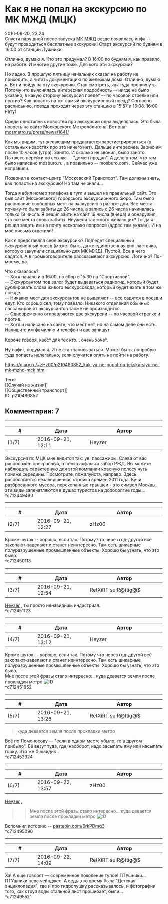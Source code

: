 Как я не попал на экскурсию по МК МЖД (МЦК)
===========================================

  
2016-09-20, 23:24  
 Спустя пару дней после запуска  [МК МЖД](Об%20МЦК%20этап%201)  везде появилась инфа -- будут проводиться бесплатные экскурсии! Старт экскурсий по будням в 16:00 от станции Лужники!   
   
 Отлично, думаю я. Кто это придумал? В 16:00 по будням я, как правило, на работе. И многие другие тоже. Для  *кого*  эти экскурсии?   
   
 Но ладно. В прошлую пятницу начальник сказал на работу не приходить, а читать документацию по железкам дома. Отлично, думаю я. Вот и пойду на эту экскурсию. Стал смотреть, как туда проникнуть. Потому что выяснилась интересная подробность -- нигде не было указано, в какую сторону экскурсия поедет -- по часовой стрелке или против? Как попасть на тот самый экскурсионный поезд? Согласно расписанию, поезда проходят через эту станцию в 15:57 и 16:08. 16:00 нету!   
   
 Среди однотипных новостей про экскурсии одна выделялась. Это была новость на сайте Московского Метрополитена. Вот она:   
  [mosmetro.ru/press/news/1641/](http://mosmetro.ru/press/news/1641/)    
   
 Как мы видим, тут желающим предлагается зарегистрироваться (в остальных новостях про это ничего нет). Дальше интереснее. Звоню им после 10 часов (утра). Занято. И сколько не звонил, было занято. Пытаюсь перейти по ссылке -- "домен продан". А дело в том, что там было написано mosburo.ru , а правильно -- mosburo.com . Сейчас уже исправили.   
   
 Позвонил в контакт-центр "Московский Транспорт". Там должны знать, как попасть на экскурсию! Но там не знали...   
   
 Тогда я вбил номер телефона в гугл и вышел на правильный сайт. Это был сайт (Московского) городского экскурсионного бюро. Там было расписание свободных мест на экскурсию в разные дни. Все места почему-то были забиты до 26 числа, а запись с 26 числа начиналась только 19 числа. Я решил зайти на сайт 19 числа (вчера) и обнаружил, что все места снова забиты. Неужели так много желающих? Тогда я решил задать им на почту несколько вопросов (адрес там указан). И на моё письмо ответили!   
   
 Как я представлял себе экскурсию? Под'едет специальный экскурсионный поезд (может быть, даже единственная вип-ласточка, которую закупили специально для МК МЖД). Пустой. Все в него садятся. А в громкоговорителе рассказывают экскурсию. Логично? По-моему, да.   
   
 Что оказалось?   
 -- Хотя начало и в 16:00, но сбор в 15:30 на "Спортивной".   
 -- Экскурсантом под залог будет выдаваться радиогид, который будет дублировать слова живого экскурсовода, который будет ехать в том же поезде.   
 -- Никаких мест для экскурсантов не выделяют -- все садятся в поезд и едут. Кто хорошо сел, тому повезло. Никакого отделения обычных пассажиров от экскурсантов также не производится.   
 -- Одновременно отправляются две экскурсии -- по часовой стрелке и против.   
 -- Хотя и написано на сайте, что мест нет, но на самом деле они есть. Напишите им фамилию и телефон и вас запишут.   
   
 Короче говоря, квест для тех кто... очень хочет.   
   
 Ну нафиг, подумал я. И не стал записываться. Может быть, попробую туда попасть нелегально, если случится опять не пойти на работу.   
  
<https://diary.ru/~zHz00/p210480852_kak-ya-ne-popal-na-jekskursiyu-po-mk-mzhd-mck.htm>  
  
Теги:  
[[Случай из жизни]]  
[[Общественный транспорт]]  
ID: p210480852  


Комментарии: 7
--------------

  


---



|         #         |              Дата              |                     Автор                     |           ID           |
| --- | --- | --- | --- |
| (1/7) | 2016-09-21, 12:11 | Heyzer | c712449490 |

  
 Экскурсия по МЦК мне видится так: ув. пассажиры. Слева от вас расположен прекрасный, оттенка асфальта забор РЖД. Вы можете наблюдать характерную для этой компании красную полосу чуть пониже середины. Посмотрите, пожалуйста, направо. Здесь располагается незавершенная стройка времен 2011 года. Кучи разбросанного мусора, перекопанные траншеи - это символ Москвы, эти виды запечатляются в душах туристов на дооооолгие годы...   
 ^c712449490

---



|         #         |              Дата              |                     Автор                     |           ID           |
| --- | --- | --- | --- |
| (2/7) | 2016-09-21, 12:27 | zHz00 | c712450113 |

  
 Кроме шуток -- хорошо, если так. Потому что через год-другой всё закопают-заделают и станет неинтересно. Там есть шикарные полуразрушенные промышленные объекты. Хорошо бы узнать, что это было.   
 ^c712450113

---



|         #         |              Дата              |                     Автор                     |           ID           |
| --- | --- | --- | --- |
| (3/7) | 2016-09-21, 12:54 | RetXiRT suiR@ttig@$ | c712451123 |

  
   [Heyzer](http://heyzero.diary.ru "Doctor Online")  , ты просто ненавидишь индастриал.    
 ^c712451123

---



|         #         |              Дата              |                     Автор                     |           ID           |
| --- | --- | --- | --- |
| (4/7) | 2016-09-21, 13:12 | Heyzer | c712451852 |

  
  Кроме шуток -- хорошо, если так. Потому что через год-другой всё закопают-заделают и станет неинтересно. Там есть шикарные полуразрушенные промышленные объекты. Хорошо бы узнать, что это было.    
 Мне после этой фразы стало интересно... куда девается земля после прокладки метро ![:D](http://static.diary.ru/picture/1131.gif)   
 ^c712451852

---



|         #         |              Дата              |                     Автор                     |           ID           |
| --- | --- | --- | --- |
| (5/7) | 2016-09-21, 13:26 | RetXiRT suiR@ttig@$ | c712452324 |

  
  
>   куда девается земля после прокладки метро  

 Всё по Ломоносову — "если в одном месте убыло, то в другом прибыло". Её везут туда, где, наоборот, надо засыпать яму или насыпать горку. Это же  *0чевидно*  .    
 ^c712452324

---



|         #         |              Дата              |                     Автор                     |           ID           |
| --- | --- | --- | --- |
| (6/7) | 2016-09-22, 13:57 | zHz00 | c712495090 |

  
  [Heyzer](http://heyzero.diary.ru "Doctor Online")  ,   
 >>Мне после этой фразы стало интересно... куда девается земля после прокладки метро ![:D](http://static.diary.ru/picture/1131.gif)   
   
 Вспомнил историю --  [pastebin.com/6rkPDmq3](http://pastebin.com/6rkPDmq3)    
 ^c712495090

---



|         #         |              Дата              |                     Автор                     |           ID           |
| --- | --- | --- | --- |
| (7/7) | 2016-09-22, 14:09 | RetXiRT suiR@ttig@$ | c712495521 |

  
  Ха! А ещё говорят — современное поколение тупое! ПТУшники… ПТУшники нева чейнджес. А ведь в то время была "Детская энциклопедия", где и про гидропушку рассказывалось, и фотографии того, как струя воды стальной лист прошибает, были…    
 ^c712495521